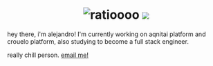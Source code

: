 
<h1 align="center">
 <img src="https://raw.githubusercontent.com/vqlntne/vqlntne/main/hi.svg" alt="ratioooo" />
 <img src="https://skillicons.dev/icons?i=js,gcp,aws,nodejs,discord,cloudflare,bots,express,html,css,vscode,materialui,tailwind" />
 
</h1>
hey there, i'm alejandro! I'm currently working on aqnitai platform and crouelo platform, also studying to become a full stack engineer.

really chill person. [email me!](mailto:alejandro@aqnitai.app)
